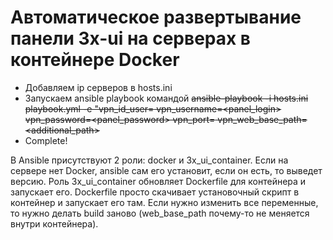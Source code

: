 # Автоматическое развертывание панели 3x-ui на серверах в контейнере Docker

- Добавляем ip серверов в hosts.ini
- Запускаем ansible playbook командой ~~ansible-playbook -i hosts.ini playbook.yml -e "vpn_id_user=<id> vpn_username=<panel_login> vpn_password=<panel_password> vpn_port=<port> vpn_web_base_path=<additional_path>~~
- Complete!

В Ansible присутствуют 2 роли: docker и 3x_ui_container. 
Если на сервере нет Docker, ansible сам его установит, если он есть, то выведет версию. 
Роль 3x_ui_container обновляет Dockerfile для контейнера и запускает его. 
Dockerfile просто скачивает установочный скрипт в контейнер и запускает его там. 
Если нужно изменить все переменные, то нужно делать build заново 
(web_base_path почему-то не меняется внутри контейнера). 

